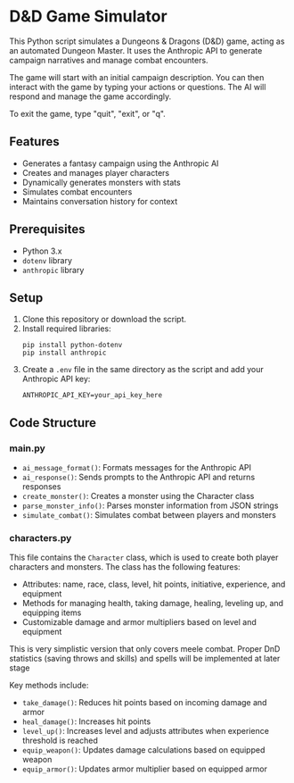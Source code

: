# D&D Game Simulator

This Python script simulates a Dungeons & Dragons (D&D) game, acting as an automated Dungeon Master. It uses the Anthropic API to generate campaign narratives and manage combat encounters.

The game will start with an initial campaign description. You can then interact with the game by typing your actions or questions. The AI will respond and manage the game accordingly.

To exit the game, type "quit", "exit", or "q".

## Features

- Generates a fantasy campaign using the Anthropic AI
- Creates and manages player characters
- Dynamically generates monsters with stats
- Simulates combat encounters
- Maintains conversation history for context

## Prerequisites

- Python 3.x
- `dotenv` library
- `anthropic` library

## Setup

1. Clone this repository or download the script.
2. Install required libraries:
   ```
   pip install python-dotenv 
   pip install anthropic
   ```
3. Create a `.env` file in the same directory as the script and add your Anthropic API key:
   ```
   ANTHROPIC_API_KEY=your_api_key_here
   ```

## Code Structure

### main.py

- `ai_message_format()`: Formats messages for the Anthropic API
- `ai_response()`: Sends prompts to the Anthropic API and returns responses
- `create_monster()`: Creates a monster using the Character class
- `parse_monster_info()`: Parses monster information from JSON strings
- `simulate_combat()`: Simulates combat between players and monsters

### characters.py

This file contains the `Character` class, which is used to create both player characters and monsters. The class has the following features:

- Attributes: name, race, class, level, hit points, initiative, experience, and equipment
- Methods for managing health, taking damage, healing, leveling up, and equipping items
- Customizable damage and armor multipliers based on level and equipment

This is very simplistic version that only covers meele combat. Proper DnD statistics (saving throws and skills) and spells will be implemented at later stage

Key methods include:

- `take_damage()`: Reduces hit points based on incoming damage and armor
- `heal_damage()`: Increases hit points
- `level_up()`: Increases level and adjusts attributes when experience threshold is reached
- `equip_weapon()`: Updates damage calculations based on equipped weapon
- `equip_armor()`: Updates armor multiplier based on equipped armor